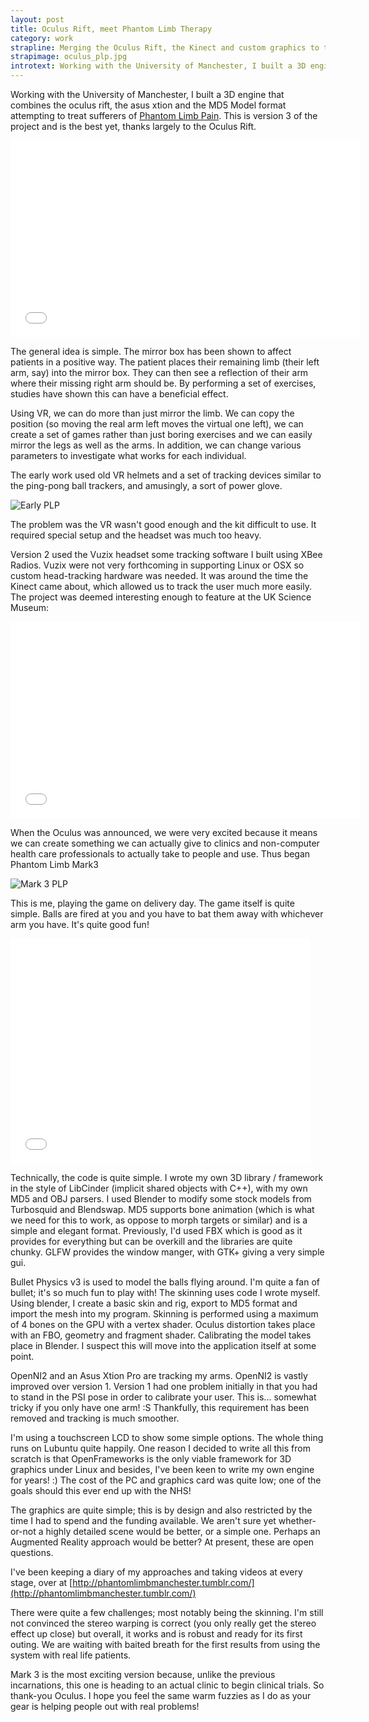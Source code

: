 ```yaml
---
layout: post
title: Oculus Rift, meet Phantom Limb Therapy
category: work
strapline: Merging the Oculus Rift, the Kinect and custom graphics to treat Phantom Limb sufferers
strapimage: oculus_plp.jpg
introtext: Working with the University of Manchester, I built a 3D engine that combines the oculus rift, the asus xtion and the MD5 Model format attempting to treat sufferers of Phantom Limb Pain This is version 3 of the project and is the best yet, thanks largely to the Oculus Rift.
---
```


Working with the University of Manchester, I built a 3D engine that combines the oculus rift, the asus xtion and the MD5 Model format attempting to treat sufferers of [Phantom Limb Pain](http://en.wikipedia.org/wiki/Phantom_limb). This is version 3 of the project and is the best yet, thanks largely to the Oculus Rift.

<iframe width="560" height="315" src="//www.youtube.com/embed/RSL_a4EVBTQ" frameborder="0" allowfullscreen></iframe>

The general idea is simple. The mirror box has been shown to affect patients in a positive way. The patient places their remaining limb (their left arm, say) into the mirror box. They can then see a reflection of their arm where their missing right arm should be. By performing a set of exercises, studies have shown this can have a beneficial effect. 

Using VR, we can do more than just mirror the limb. We can copy the position (so moving the real arm left moves the virtual one left), we can create a set of games rather than just boring exercises and we can easily mirror the legs as well as the arms. In addition, we can change various parameters to investigate what works for each individual.

The early work used old VR helmets and a set of tracking devices similar to the ping-pong ball trackers, and amusingly, a sort of power glove.

![Early PLP](http://aig.cs.man.ac.uk/research/phantomlimb/plp.png)

The problem was the VR wasn't good enough and the kit difficult to use. It required special setup and the headset was much too heavy.

Version 2 used the Vuzix headset some tracking software I built using XBee Radios. Vuzix were not very forthcoming in supporting Linux or OSX so custom head-tracking hardware was needed. It was around the time the Kinect came about, which allowed us to track the user much more easily. The project was deemed interesting enough to feature at the UK Science Museum:

<iframe width="560" height="315" src="//www.youtube.com/embed/1r-JCQ-4CcU" frameborder="0" allowfullscreen></iframe>

When the Oculus was announced, we were very excited because it means we can create something we can actually give to clinics and non-computer health care professionals to actually take to people and use. Thus began Phantom Limb Mark3

![Mark 3 PLP](https://31.media.tumblr.com/fa7b1bdbd7cb6c6b0f1ea0749d2caa73/tumblr_inline_n0bszbITiI1rjqjsc.jpg)

This is me, playing the game on delivery day. The game itself is quite simple. Balls are fired at you and you have to bat them away with whichever arm you have. It's quite good fun!

<iframe width="480" height="360" src="//www.youtube.com/embed/APkMj9h8D-k" frameborder="0" allowfullscreen></iframe>

Technically, the code is quite simple. I wrote my own 3D library / framework in the style of LibCinder (implicit shared objects with C++), with my own MD5 and OBJ parsers. I used Blender to modify some stock models from Turbosquid and Blendswap. MD5 supports bone animation (which is what we need for this to work, as oppose to morph targets or similar) and is a simple and elegant format. Previously, I'd used FBX which is good as it provides for everything but can be overkill and the libraries are quite chunky. GLFW provides the window manger, with GTK+ giving a very simple gui. 

Bullet Physics v3 is used to model the balls flying around. I'm quite a fan of bullet; it's so much fun to play with! The skinning uses code I wrote myself. Using blender, I create a basic skin and rig, export to MD5 format and import the mesh into my program. Skinning is performed using a maximum of 4 bones on the GPU with a vertex shader. Oculus distortion takes place with an FBO, geometry and fragment shader. Calibrating the model takes place in Blender. I suspect this will move into the application itself at some point.

OpenNI2 and an Asus Xtion Pro are tracking my arms. OpenNI2 is vastly improved over version 1. Version 1 had one problem initially in that you had to stand in the PSI pose in order to calibrate your user. This is... somewhat tricky if you only have one arm! :S Thankfully, this requirement has been removed and tracking is much smoother.

I'm using a touchscreen LCD to show some simple options. The whole thing runs on Lubuntu quite happily. One reason I decided to write all this from scratch is that OpenFrameworks is the only viable framework for 3D graphics under Linux and besides, I've been keen to write my own engine for years! :) The cost of the PC and graphics card was quite low; one of the goals should this ever end up with the NHS!

The graphics are quite simple; this is by design and also restricted by the time I had to spend and the funding available. We aren't sure yet whether-or-not a highly detailed scene would be better, or a simple one. Perhaps an Augmented Reality approach would be better? At present, these are open questions.

I've been keeping a diary of my approaches and taking videos at every stage, over at [http://phantomlimbmanchester.tumblr.com/](http://phantomlimbmanchester.tumblr.com/)

There were quite a few challenges; most notably being the skinning. I'm still not convinced the stereo warping is correct (you only really get the stereo effect up close) but overall, it works and is robust and ready for its first outing. We are waiting with baited breath for the first results from using the system with real life patients.

Mark 3 is the most exciting version because, unlike the previous incarnations, this one is heading to an actual clinic to begin clinical trials. So thank-you Oculus. I hope you feel the same warm fuzzies as I do as your gear is helping people out with real problems!